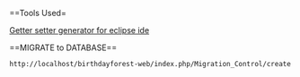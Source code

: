 
==Tools Used=

  [Getter setter generator for eclipse ide](http://pdt.plugins.e-surf.pl/features.php)


==MIGRATE to DATABASE==

 `http://localhost/birthdayforest-web/index.php/Migration_Control/create`

